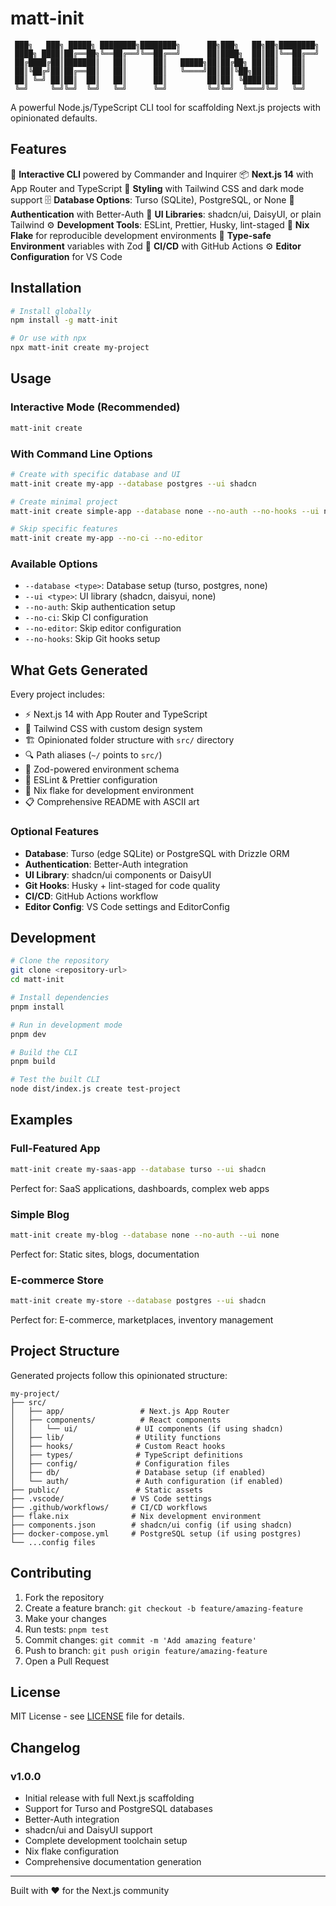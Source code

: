 # matt-init

```
 ███╗   ███╗ █████╗ ████████╗████████╗      ██╗███╗   ██╗██╗████████╗
 ████╗ ████║██╔══██╗╚══██╔══╝╚══██╔══╝      ██║████╗  ██║██║╚══██╔══╝
 ██╔████╔██║███████║   ██║      ██║   █████╗██║██╔██╗ ██║██║   ██║   
 ██║╚██╔╝██║██╔══██║   ██║      ██║   ╚════╝██║██║╚██╗██║██║   ██║   
 ██║ ╚═╝ ██║██║  ██║   ██║      ██║         ██║██║ ╚████║██║   ██║   
 ╚═╝     ╚═╝╚═╝  ╚═╝   ╚═╝      ╚═╝         ╚═╝╚═╝  ╚═══╝╚═╝   ╚═╝   
```

A powerful Node.js/TypeScript CLI tool for scaffolding Next.js projects with opinionated defaults.

## Features

🚀 **Interactive CLI** powered by Commander and Inquirer
📦 **Next.js 14** with App Router and TypeScript
🎨 **Styling** with Tailwind CSS and dark mode support
🗄️ **Database Options**: Turso (SQLite), PostgreSQL, or None
🔐 **Authentication** with Better-Auth
🧩 **UI Libraries**: shadcn/ui, DaisyUI, or plain Tailwind
⚙️ **Development Tools**: ESLint, Prettier, Husky, lint-staged
🐳 **Nix Flake** for reproducible development environments
📝 **Type-safe Environment** variables with Zod
🚀 **CI/CD** with GitHub Actions
⚙️ **Editor Configuration** for VS Code

## Installation

```bash
# Install globally
npm install -g matt-init

# Or use with npx
npx matt-init create my-project
```

## Usage

### Interactive Mode (Recommended)
```bash
matt-init create
```

### With Command Line Options
```bash
# Create with specific database and UI
matt-init create my-app --database postgres --ui shadcn

# Create minimal project
matt-init create simple-app --database none --no-auth --no-hooks --ui none

# Skip specific features
matt-init create my-app --no-ci --no-editor
```

### Available Options
- `--database <type>`: Database setup (turso, postgres, none)
- `--ui <type>`: UI library (shadcn, daisyui, none)
- `--no-auth`: Skip authentication setup
- `--no-ci`: Skip CI configuration
- `--no-editor`: Skip editor configuration
- `--no-hooks`: Skip Git hooks setup

## What Gets Generated

Every project includes:
- ⚡ Next.js 14 with App Router and TypeScript
- 🎨 Tailwind CSS with custom design system
- 🏗️ Opinionated folder structure with `src/` directory
- 🔍 Path aliases (`~/` points to `src/`)
- 📝 Zod-powered environment schema
- 🎯 ESLint & Prettier configuration
- 🐳 Nix flake for development environment
- 📋 Comprehensive README with ASCII art

### Optional Features
- **Database**: Turso (edge SQLite) or PostgreSQL with Drizzle ORM
- **Authentication**: Better-Auth integration
- **UI Library**: shadcn/ui components or DaisyUI
- **Git Hooks**: Husky + lint-staged for code quality
- **CI/CD**: GitHub Actions workflow
- **Editor Config**: VS Code settings and EditorConfig

## Development

```bash
# Clone the repository
git clone <repository-url>
cd matt-init

# Install dependencies
pnpm install

# Run in development mode
pnpm dev

# Build the CLI
pnpm build

# Test the built CLI
node dist/index.js create test-project
```

## Examples

### Full-Featured App
```bash
matt-init create my-saas-app --database turso --ui shadcn
```
Perfect for: SaaS applications, dashboards, complex web apps

### Simple Blog
```bash
matt-init create my-blog --database none --no-auth --ui none
```
Perfect for: Static sites, blogs, documentation

### E-commerce Store
```bash
matt-init create my-store --database postgres --ui shadcn
```
Perfect for: E-commerce, marketplaces, inventory management

## Project Structure

Generated projects follow this opinionated structure:

```
my-project/
├── src/
│   ├── app/                 # Next.js App Router
│   ├── components/          # React components
│   │   └── ui/             # UI components (if using shadcn)
│   ├── lib/                # Utility functions
│   ├── hooks/              # Custom React hooks
│   ├── types/              # TypeScript definitions
│   ├── config/             # Configuration files
│   ├── db/                 # Database setup (if enabled)
│   └── auth/               # Auth configuration (if enabled)
├── public/                 # Static assets
├── .vscode/               # VS Code settings
├── .github/workflows/     # CI/CD workflows
├── flake.nix              # Nix development environment
├── components.json        # shadcn/ui config (if using shadcn)
├── docker-compose.yml     # PostgreSQL setup (if using postgres)
└── ...config files
```

## Contributing

1. Fork the repository
2. Create a feature branch: `git checkout -b feature/amazing-feature`
3. Make your changes
4. Run tests: `pnpm test`
5. Commit changes: `git commit -m 'Add amazing feature'`
6. Push to branch: `git push origin feature/amazing-feature`
7. Open a Pull Request

## License

MIT License - see [LICENSE](LICENSE) file for details.

## Changelog

### v1.0.0
- Initial release with full Next.js scaffolding
- Support for Turso and PostgreSQL databases
- Better-Auth integration
- shadcn/ui and DaisyUI support
- Complete development toolchain setup
- Nix flake configuration
- Comprehensive documentation generation

---

Built with ❤️ for the Next.js community